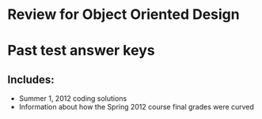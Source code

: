 Review for Object Oriented Design
=================================
# Past test answer keys

Includes:
---------
[* Fall, 2009 multiple-choice and code]: https://github.com/klebsh/OOD_Test_Keys/blob/master/finalKey2009.txt
[* Spring, 2012 coding solutions]: https://github.com/klebsh/OOD_Test_Keys/blob/master/finalKey.txt
* Summer 1, 2012 coding solutions
* Information about how the Spring 2012 course final grades were curved
